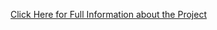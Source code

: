 <a href="https://cyberphoenix0250.github.io/Hotel-Booking-Project/">Click Here for Full Information about the Project</a>
